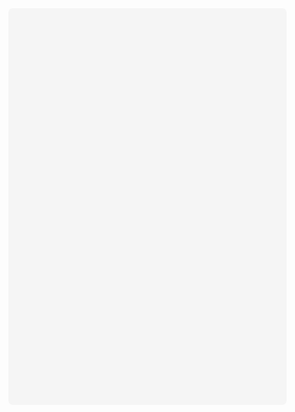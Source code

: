 <div
 class="canva-embed"
 data-design-id="DADjILoy2kQ"
 data-height-ratio="1.4143"
 style="padding:141.4286% 5px 5px 5px;background:rgba(0,0,0,0.03);border-radius:8px;">
</div>
<script async src="https:&#x2F;&#x2F;sdk.canva.com&#x2F;v1&#x2F;embed.js">
</script>
<a href="https:&#x2F;&#x2F;www.canva.com&#x2F;design&#x2F;DADjILoy2kQ&#x2F;view?utm_content=DADjILoy2kQ&amp;utm_campaign=designshare&amp;utm_medium=embeds&amp;utm_source=link" target="_blank" rel="noopener"></a>
<a href="https:&#x2F;&#x2F;www.canva.com&#x2F;RandsonNunes?utm_campaign=designshare&amp;utm_medium=embeds&amp;utm_source=link" target="_blank" rel="noopener"></a>
